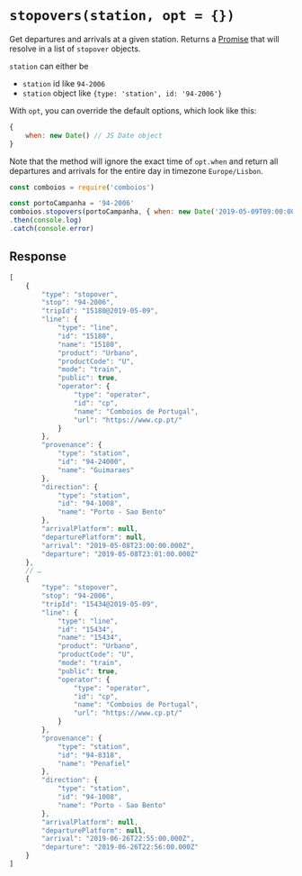 # `stopovers(station, opt = {})`

Get departures and arrivals at a given station. Returns a [Promise](https://developer.mozilla.org/en-US/docs/Web/JavaScript/Reference/Global_Objects/promise) that will resolve in a list of `stopover` objects.

`station` can either be

- `station` id like `94-2006`
- `station` object like `{type: 'station', id: '94-2006'}`

With `opt`, you can override the default options, which look like this:

```js
{
    when: new Date() // JS Date object
}
```

Note that the method will ignore the exact time of `opt.when` and return all departures and arrivals for the entire day in timezone `Europe/Lisbon`.

```js
const comboios = require('comboios')

const portoCampanha = '94-2006'
comboios.stopovers(portoCampanha, { when: new Date('2019-05-09T09:00:00') })
.then(console.log)
.catch(console.error)
```

## Response

```js
[
    {
        "type": "stopover",
        "stop": "94-2006",
        "tripId": "15180@2019-05-09",
        "line": {
            "type": "line",
            "id": "15180",
            "name": "15180",
            "product": "Urbano",
            "productCode": "U",
            "mode": "train",
            "public": true,
            "operator": {
                "type": "operator",
                "id": "cp",
                "name": "Comboios de Portugal",
                "url": "https://www.cp.pt/"
            }
        },
        "provenance": {
            "type": "station",
            "id": "94-24000",
            "name": "Guimaraes"
        },
        "direction": {
            "type": "station",
            "id": "94-1008",
            "name": "Porto - Sao Bento"
        },
        "arrivalPlatform": null,
        "departurePlatform": null,
        "arrival": "2019-05-08T23:00:00.000Z",
        "departure": "2019-05-08T23:01:00.000Z"
    },
    // …
    {
        "type": "stopover",
        "stop": "94-2006",
        "tripId": "15434@2019-05-09",
        "line": {
            "type": "line",
            "id": "15434",
            "name": "15434",
            "product": "Urbano",
            "productCode": "U",
            "mode": "train",
            "public": true,
            "operator": {
                "type": "operator",
                "id": "cp",
                "name": "Comboios de Portugal",
                "url": "https://www.cp.pt/"
            }
        },
        "provenance": {
            "type": "station",
            "id": "94-8318",
            "name": "Penafiel"
        },
        "direction": {
            "type": "station",
            "id": "94-1008",
            "name": "Porto - Sao Bento"
        },
        "arrivalPlatform": null,
        "departurePlatform": null,
        "arrival": "2019-06-26T22:55:00.000Z",
        "departure": "2019-06-26T22:56:00.000Z"
    }
]
```
